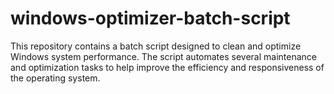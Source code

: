 # windows-optimizer-batch-script
This repository contains a batch script designed to clean and optimize Windows system performance. The script automates several maintenance and optimization tasks to help improve the efficiency and responsiveness of the operating system.
